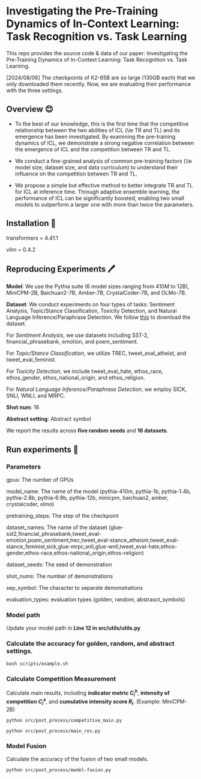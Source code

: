 # Investigating the Pre-Training Dynamics of In-Context Learning: Task Recognition vs. Task Learning

This repo provides the source code & data of our paper: Investigating the Pre-Training Dynamics of In-Context Learning: Task Recognition vs. Task Learning.

[2024/08/06] The checkpoints of K2-65B are so large (130GB each) that we only downloaded them recently. Now, we are evaluating their performance with the three settings.

## Overview 😊

+ To the best of our knowledge, this is the first time that the competitive relationship between the two abilities of ICL (\ie TR and TL) and its emergence has been investigated.
By examining the pre-training dynamics of ICL, we demonstrate a strong negative correlation between the emergence of ICL and the competition between TR and TL.

+ We conduct a fine-grained analysis of common pre-training factors (\ie model size, dataset size, and data curriculum) to understand their influence on the competition between TR and TL.

+ We propose a simple but effective method to better integrate TR and TL for ICL at inference time.
Through adaptive ensemble learning, the performance of ICL can be significantly boosted, enabling two small models to outperform a larger one with more than twice the parameters.

## Installation 🚀

transformers = 4.41.1

vllm = 0.4.2

## Reproducing Experiments 🖊️

**Model**: We use the Pythia suite (6 model sizes ranging from 410M to 12B), MiniCPM-2B, Baichuan2-7B, Amber-7B, CrystalCoder-7B, and OLMo-7B.

**Dataset**: We conduct experiments on four types of tasks: Sentiment Analysis, Topic/Stance Classification, Toxicity Detection, and Natural Language Inference/Paraphrase Detection. We follow [this](https://github.com/Alrope123/rethinking-demonstrations) to download the dataset.

For *Sentiment Analysis*, we use datasets including SST-2, financial_phrasebank, emotion, and poem_sentiment.

For *Topic/Stance Classification*, we utilize TREC, tweet_eval_atheist, and tweet_eval_feminist.

For *Toxicity Detection*, we include tweet_eval_hate, ethos_race, ethos_gender, ethos_national_origin, and ethos_religion.

For *Natural Language Inference/Paraphrase Detection*, we employ SICK, SNLI, WNLI, and MRPC.

**Shot num**: 16

**Abstract setting**: Abstract symbol

We report the results across **five random seeds** and **16 datasets**.

## Run experiments 👋

### Parameters

gpus: The number of GPUs

model_name: The name of the model (pythia-410m, pythia-1b, pythia-1.4b, pythia-2.8b, pythia-6.9b, pythia-12b, minicpm, baichuan2, amber, crystalcoder, olmo)

pretraining_steps: The step of the checkpoint

dataset_names: The name of the dataset (glue-sst2,financial_phrasebank,tweet_eval-emotion,poem_sentiment,trec,tweet_eval-stance_atheism,tweet_eval-stance_feminist,sick,glue-mrpc,snli,glue-wnli,tweet_eval-hate,ethos-gender,ethos-race,ethos-national_origin,ethos-religion)

dataset_seeds: The seed of demonstration

shot_nums: The number of demonstrations

sep_symbol: The character to separate demonstrations

evaluation_types: evaluation types (golden, random, abstrasct_symbols)

### Model path

Update your model path in **Line 12 in src/utils/utils.py**

### Calculate the accuracy for golden, random, and abstract settings.

```
bash scripts/example.sh
```

### Calculate Competition Measurement

Calculate main results, including **indicator metric $C_i^h$**, **intensity of competition $C_i^s$**, and **cumulative intensity score $R_i$**. (Example: MiniCPM-2B)

```
python src/post_process/competitive_main.py

python src/post_process/main_res.py
```

### Model Fusion

Calculate the accuracy of the fusion of two small models.

```
python src/post_process/model-fusion.py
```
